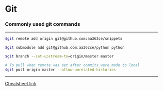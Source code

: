 # Git

### Commonly used git commands
---
```bash
$git remote add origin git@github.com:aa362ce/snippets

$git submodule add git@github.com:aa362ce/python python

$git branch --set-upstream-to=origin/master master

# To pull when remote was set after commits were made to local
$git pull origin master --allow-unrelated-histories
```
---
[Cheatsheet link](https://github.com/adam-p/markdown-here/wiki/Markdown-Cheatsheet)

